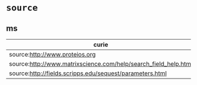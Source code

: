 # `source`

## ms

| curie                                                           |   usages | nodes                                           |
|-----------------------------------------------------------------|----------|-------------------------------------------------|
| source:http://www.proteios.org                                  |        1 | [MS:1000600](https://bioregistry.io/MS:1000600) |
| source:http://www.matrixscience.com/help/search_field_help.html |        1 | [MS:1002095](https://bioregistry.io/MS:1002095) |
| source:http://fields.scripps.edu/sequest/parameters.html        |        1 | [MS:1002096](https://bioregistry.io/MS:1002096) |

